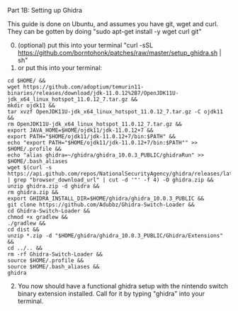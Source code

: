 Part 1B: Setting up Ghidra

This guide is done on Ubuntu, and assumes you have git, wget and curl. They can be gotten by doing "sudo apt-get install -y wget curl git"

0. (optional) put this into your terminal "curl -sSL https://github.com/borntohonk/patches/raw/master/setup_ghidra.sh | sh"
1. or put this into your terminal: 

```
cd $HOME/ &&
wget https://github.com/adoptium/temurin11-binaries/releases/download/jdk-11.0.12%2B7/OpenJDK11U-jdk_x64_linux_hotspot_11.0.12_7.tar.gz &&
mkdir ojdk11 &&
tar xvzf OpenJDK11U-jdk_x64_linux_hotspot_11.0.12_7.tar.gz -C ojdk11 &&
rm OpenJDK11U-jdk_x64_linux_hotspot_11.0.12_7.tar.gz &&
export JAVA_HOME=$HOME/ojdk11/jdk-11.0.12+7 &&
export PATH="$HOME/ojdk11/jdk-11.0.12+7/bin:$PATH" &&
echo "export PATH="$HOME/ojdk11/jdk-11.0.12+7/bin:$PATH"" >> $HOME/.profile &&
echo "alias ghidra=~/ghidra/ghidra_10.0.3_PUBLIC/ghidraRun" >> $HOME/.bash_aliases
wget $(curl -s https://api.github.com/repos/NationalSecurityAgency/ghidra/releases/latest | grep "browser_download_url" | cut -d '"' -f 4) -O ghidra.zip &&
unzip ghidra.zip -d ghidra &&
rm ghidra.zip &&
export GHIDRA_INSTALL_DIR=$HOME/ghidra/ghidra_10.0.3_PUBLIC &&
git clone https://github.com/Adubbz/Ghidra-Switch-Loader &&
cd Ghidra-Switch-Loader &&
chmod +x gradlew &&
./gradlew &&
cd dist &&
unzip *.zip -d "$HOME/ghidra/ghidra_10.0.3_PUBLIC/Ghidra/Extensions" &&
cd ../.. &&
rm -rf Ghidra-Switch-Loader &&
source $HOME/.profile &&
source $HOME/.bash_aliases &&
ghidra
```

2. You now should have a functional ghidra setup with the nintendo switch binary extension installed. Call for it by typing "ghidra" into your terminal.